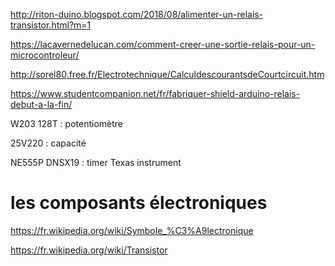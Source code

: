 http://riton-duino.blogspot.com/2018/08/alimenter-un-relais-transistor.html?m=1

https://lacavernedelucan.com/comment-creer-une-sortie-relais-pour-un-microcontroleur/

http://sorel80.free.fr/Electrotechnique/CalculdescourantsdeCourtcircuit.htm

https://www.studentcompanion.net/fr/fabriquer-shield-arduino-relais-debut-a-la-fin/

W203 128T : potentiomètre

25V220 : capacité

NE555P DNSX19 : timer Texas instrument

# les composants électroniques

https://fr.wikipedia.org/wiki/Symbole_%C3%A9lectronique

https://fr.wikipedia.org/wiki/Transistor

